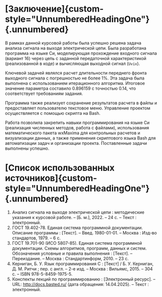 # [Заключение]{custom-style="UnnumberedHeadingOne"} {.unnumbered}

В рамках данной курсовой работы была успешно решена задача анализа сигнала на выходе электрической цепи. Была разработана программа на языке Си, моделирующая прохождение входного сигнала (вариант 16) через цепь с заданной передаточной характеристикой (реализованной в коде) и вычисляющая выходной сигнал (`Uvix`).

Ключевой задачей являлся расчет длительности переднего фронта выходного сигнала с погрешностью не более 1%. Эта задача была выполнена с использованием итерационного алгоритма. Итоговое значение параметра составило $0.896159$ с точностью $0.14%$, что соответствует требованиям задания.

Программа также реализует сохранение результатов расчета в файлы и предоставляет пользователю текстовое меню. Управление проектом осуществляется с помощью скрипта на Bash.

Работа позволила закрепить навыки программирования на языке Си (реализация численных методов, работа с файлами), использования математического пакета wxMaxima для контрольных расчетов и визуализации данных, а также применения скриптового языка Bash для автоматизации задач и организации проекта. Поставленные задачи выполнены успешно.

# [Список использованных источников]{custom-style="UnnumberedHeadingOne"} {.unnumbered}

1. Анализ сигнала на выходе электрической цепи : методические указания к курсовой работе. – [Б. м.], 2022. – 24 с. – Текст : электронный.
2. ГОСТ 19.402-78. Единая система программной документации. Описание программы : [Текст]. – Введ. 1980-01-01. – Москва : Изд-во стандартов, 1979. – 6 с.
3. ГОСТ 19.701-90 (ИСО 5807-85). Единая система программной документации. Схемы алгоритмов, программ, данных и систем. Обозначения условные и правила выполнения : [Текст]. – Переиздание. – Москва : Стандартинформ, 2010. – 23 с.
4. Керниган, Б. У. Язык программирования C : [Текст] / Б. У. Керниган, Д. М. Ритчи ; пер. с англ. – 2-е изд. – Москва : Вильямс, 2015. – 304 с. – ISBN 978-5-8459-1975-5.
5. Конспекты лекций по программированию : [Электронный ресурс]. – URL: http://docs.basted.ru/ (дата обращения: 14.04.2025). – Текст : электронный.
